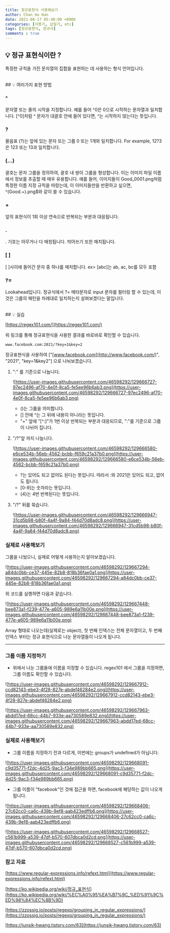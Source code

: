 ```yaml
---
title: 정규표현식 사용해보기
author: Chan Ho Han
date: 2021-08-17 05:40:00 +0900
categories: [사용기, 삽질기, etc]
tags: [정규표현식, 정규식]
comments : true
---
```

## 💡 정규 표현식이란 ?

특정한 규칙을 가진 문자열의 집합을 표현하는 데 사용하는 형식 언어입니다.

<br>
## 💡 여러가지 표현 방법

### ^

문자열 또는 줄의 시작을 지정합니다. 예를 들어 ^0은 0으로 시작하는 문자열과 일치합니다. [^0]처럼 ^ 문자가 대괄호 안에 들어 있다면, ^는 시작하지 않는다는 뜻입니다.

### ?

물음표 (?)는 앞에 있는 문자 또는 그룹 0 또는 1개와 일치합니다. For example, 12?3은 123 또는 13과 일치합니다.

### (...)

괄호는 문자 그룹을 정의하여, 괄호 내 쌍이 그룹을 형성합니다. 이는 이미지 파일 이름에서 정보를 추출할 때 매우 유용합니다. 예를 들어, 이미지들이 Good_0001.png처럼 특정한 이름 지정 규칙을 따랐는데, 이 이미지들만을 반환하고 싶으면, ^(Good.+)\.png$와 같이 쓸 수 있습니다.

### +

앞의 표현식이 1회 이상 연속으로 반복되는 부분과 대응됩니다.

### .

. 기호는 아무거나 다 매칭됩니다. 띄어쓰기 또한 매치됩니다.

### [ ]

 [ ]사이에 들어간 문자 중 하나를 매치합니다. ex> [abc]는 ab, ac, bc를 모두 포함

### ?=

Lookahead입니다. 정규식에서 ?= 메타문자로 input 문자를 필터링 할 수 있는데, 이 것은 그룹의 패턴을 차례대로 일치하는지 살펴보겠다는 말입니다.

<br>
## 💡 실습

[https://regex101.com/](https://regex101.com/)

위 링크를 통해 정규표현식을 사용한 결과를 바로바로 확인할 수 있습니다.

```
www.facebook.com:2021/?key=1&key=2
```

정규표현식을 사용하여 ["[www.facebook.com](http://www.facebook.com/)", "2021", "key=1&key2"] 으로 나눠보겠습니다.

1. ":" 를 기준으로 나눕니다.

    ![https://user-images.githubusercontent.com/46598292/129666727-97ec2496-af70-4e0f-8ca5-fe5ee96b6ab3.png](https://user-images.githubusercontent.com/46598292/129666727-97ec2496-af70-4e0f-8ca5-fe5ee96b6ab3.png)

    - ()는 그룹을 의미합니다.
    - [] 안에 ^는 그 뒤에 내용이 아니라는 뜻입니다.
    - "+" 앞에 "[^:]"가 1번 이상 반복되는 부분과 대응되므로, ":"를 기준으로 그룹이 나뉘어 집니다.
2. "/?"앞 까지 나눕니다.

    ![https://user-images.githubusercontent.com/46598292/129666580-e6ce534b-56eb-4562-bcbb-f659c21a37b0.png](https://user-images.githubusercontent.com/46598292/129666580-e6ce534b-56eb-4562-bcbb-f659c21a37b0.png)

    - ?는 있어도 되고 없어도 된다는 뜻입니다. 따라서 :와 2021은 있어도 되고, 없어도 됩니다.
    - [0-9]는 숫자라는 뜻입니다.
    - {4}는 4번 반복된다는 뜻입니다.
3. "/?" 뒤를 묶습니다.

    ![https://user-images.githubusercontent.com/46598292/129666947-31cd5b98-b80f-4a4f-9a84-f44d70d8adc8.png](https://user-images.githubusercontent.com/46598292/129666947-31cd5b98-b80f-4a4f-9a84-f44d70d8adc8.png)

### 실제로 사용해보기

그룹을 나눴으니, 실제로 어떻게 사용하는지 알아보겠습니다.

![https://user-images.githubusercontent.com/46598292/129667294-a84dc0bb-ce37-445e-82b8-818b36fae0a1.png](https://user-images.githubusercontent.com/46598292/129667294-a84dc0bb-ce37-445e-82b8-818b36fae0a1.png)

위 코드를 실행하면 다음과 같습니다.

![https://user-images.githubusercontent.com/46598292/129667448-bee873a1-f239-477e-a605-989e6a11b00e.png](https://user-images.githubusercontent.com/46598292/129667448-bee873a1-f239-477e-a605-989e6a11b00e.png)

Array 형태로 나오는데(실제로는 object), 첫 번째 인덱스는 전체 문자열이고, 두 번째 인덱스 부터는 정규 표현식으로 나눈 문자열들이 나오게 됩니다.

---

### 그룹 이름 지정하기

- 위에서 나눈 그룹들에 이름을 지정할 수 있습니다. regex101 에서 그룹을 지정하면, 그룹 이름도 확인할 수 있습니다.

![https://user-images.githubusercontent.com/46598292/129667912-ccd82143-ebe3-4f28-827e-abdef46284e2.png](https://user-images.githubusercontent.com/46598292/129667912-ccd82143-ebe3-4f28-827e-abdef46284e2.png)

![https://user-images.githubusercontent.com/46598292/129667963-abdd17ed-68cc-44b7-933e-aa730589e832.png](https://user-images.githubusercontent.com/46598292/129667963-abdd17ed-68cc-44b7-933e-aa730589e832.png)

### 실제로 사용해보기

- 그룹 이름을 지정하기 전과 다르게, 이번에는 groups가 undefined가 아닙니다.

![https://user-images.githubusercontent.com/46598292/129668091-c9d35771-f2dc-4d25-9ac3-f34e989bb665.png](https://user-images.githubusercontent.com/46598292/129668091-c9d35771-f2dc-4d25-9ac3-f34e989bb665.png)

- 그룹 이름이 "facebook"인 것에 접근을 하면, facebook에 해당하는 값이 나오게 됩니다.

![https://user-images.githubusercontent.com/46598292/129668406-27c62cc0-ca6c-439b-9ef8-aab423edffb6.png](https://user-images.githubusercontent.com/46598292/129668406-27c62cc0-ca6c-439b-9ef8-aab423edffb6.png)

![https://user-images.githubusercontent.com/46598292/129668527-c561b999-a539-47df-b570-607dbca0d2cd.png](https://user-images.githubusercontent.com/46598292/129668527-c561b999-a539-47df-b570-607dbca0d2cd.png)

### 참고 자료

[https://www.regular-expressions.info/refext.html](https://www.regular-expressions.info/refext.html)

[https://ko.wikipedia.org/wiki/정규_표현식](https://ko.wikipedia.org/wiki/%EC%A0%95%EA%B7%9C_%ED%91%9C%ED%98%84%EC%8B%9D)

[https://zzossig.io/posts/regexp/grouping_in_regular_expressions/](https://zzossig.io/posts/regexp/grouping_in_regular_expressions/)

[https://junsik-hwang.tistory.com/63](https://junsik-hwang.tistory.com/63)
